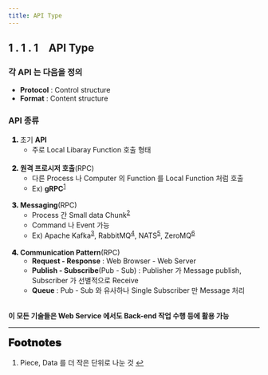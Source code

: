 ```yaml
---
title: API Type
---
```


## 1 . 1 . 1 API Type

### 각 **API** 는 다음을 정의

- **Protocol** : Control structure
- **Format** : Content structure

### **API** 종류

<ol>
  <li style='font-weight: 900'>
  <span style='font-weight: normal'>초기 <b>API</b></span>
    <ul>
      <li style='font-weight: normal'>주로 Local Libaray Function 호출 형태</li>
    </ul>
  </li>
  <br>
  <li style='font-weight: 900'>
  <span style='font-weight: normal'><b>원격 프로시저 호출</b>(RPC)</span>
    <ul>
      <li style='font-weight: normal'>다른 Process 나 Computer 의 Function 를 Local Function 처럼 호출</li>
      <li style='font-weight: normal'>Ex) <b>gRPC</b><sup><a href="https://grpc.io">1</a></sup></li>
    </ul>
  </li>
  <br>
  <li style='font-weight: 900'>
  <span style='font-weight: normal'><b>Messaging</b>(RPC)</span>
    <ul>
      <li style='font-weight: normal'>Process 간 Small data Chunk<sup id="chunk-ref"><a href="#footnote-chunk">2</a></sup></li>
      <li style='font-weight: normal'>Command 나 Event 가능</li>
      <li style='font-weight: normal'>Ex) Apache Kafka<sup><a href="https://kafka.apache.org">3</a></sup>, RabbitMQ<sup><a href="https://www.rabbitmq.com">4</a></sup>, NATS<sup><a href="https://nats.io">5</a></sup>, ZeroMQ<sup><a href="https://zeromq.org">6</a></sup></li>
    </ul>
  </li>
  <br>
  <li style='font-weight: 900'>
  <span style='font-weight: normal'><b>Communication Pattern</b>(RPC)</span>
    <ul>
      <li style='font-weight: normal'><b>Request - Response</b> : Web Browser - Web Server</li>
      <li style='font-weight: normal'><b>Publish - Subscribe</b>(Pub - Sub) : Publisher 가 Message publish, Subscriber 가 선별적으로 Receive</li>
      <li style='font-weight: normal'><b>Queue</b> : Pub - Sub 와 유사하나 Single Subscriber 만 Message 처리</li>
    </ul>
  </li>
</ol>

<b><br>이 모든 기술들은 Web Service 에서도 Back-end 작업 수행 등에 활용 가능</b>

---

<span style="display: block; font-size: 1.5em; margin-top: 0.83em; margin-bottom: 0.83em; margin-left: 0; margin-right: 0; font-weight: 900; text-shadow: 0px 0px 0.5px #000">Footnotes</span>

<ol>
  <li id="footnote-chunk">Piece, Data 를 더 작은 단위로 나눈 것
    <a href="#chunk-ref" title="Return">↩</a>
  </li>
</ol>
